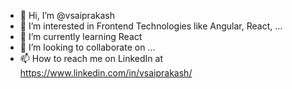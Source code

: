 - 👋 Hi, I’m @vsaiprakash
- 👀 I’m interested in Frontend Technologies like Angular, React, ...
- 🌱 I’m currently learning React
- 💞️ I’m looking to collaborate on ...
- 📫 How to reach me on LinkedIn at https://www.linkedin.com/in/vsaiprakash/

<!---
vsaiprakash/vsaiprakash is a ✨ special ✨ repository because its `README.md` (this file) appears on your GitHub profile.
You can click the Preview link to take a look at your changes.
--->
